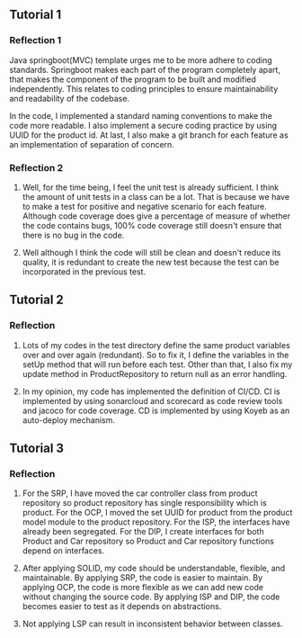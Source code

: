 ## Tutorial 1

### Reflection 1

Java springboot(MVC) template urges me to be more adhere to coding standards. Springboot makes each part of the program completely apart, that makes the component of the program to be built and modified independently. This relates to coding principles to ensure maintainability and readability of the codebase.

In the code, I implemented a standard naming conventions to make the code more readable. I also implement a secure coding practice by using UUID for the product id. At last, I also make a git branch for each feature as an implementation of separation of concern.

### Reflection 2

1. Well, for the time being, I feel the unit test is already sufficient. I think the amount of unit tests in a class can be a lot. That is because we have to make a test for positive and negative scenario for each feature. Although code coverage does give a percentage of measure of whether the code contains bugs, 100% code coverage still doesn't ensure that there is no bug in the code.

2. Well although I think the code will still be clean and doesn't reduce its quality, it is redundant to create the new test because the test can be incorporated in the previous test.

## Tutorial 2

### Reflection 

1. Lots of my codes in the test directory define the same product variables over and over again (redundant). So to fix it, I define the variables in the setUp method that will run before each test. Other than that, I also fix my update method in ProductRepository to return null as an error handling.

2. In my opinion, my code has implemented the definition of CI/CD. CI is implemented by using sonarcloud and scorecard as code review tools and jacoco for code coverage. CD is implemented by using Koyeb as an auto-deploy mechanism.

## Tutorial 3

### Reflection

1. For the SRP, I have moved the car controller class from product repository so product repository has single responsibility which is product. For the OCP, I moved the set UUID for product from the product model module to the product repository. For the ISP, the interfaces have already been segregated. For the DIP, I create interfaces for both Product and Car repository so Product and Car repository functions depend on interfaces.

2. After applying SOLID, my code should be understandable, flexible, and maintainable. By applying SRP, the code is easier to maintain. By applying OCP, the code is more flexible as we can add new code without changing the source code. By applying ISP and DIP, the code becomes easier to test as it depends on abstractions.

3. Not applying LSP can result in inconsistent behavior between classes.